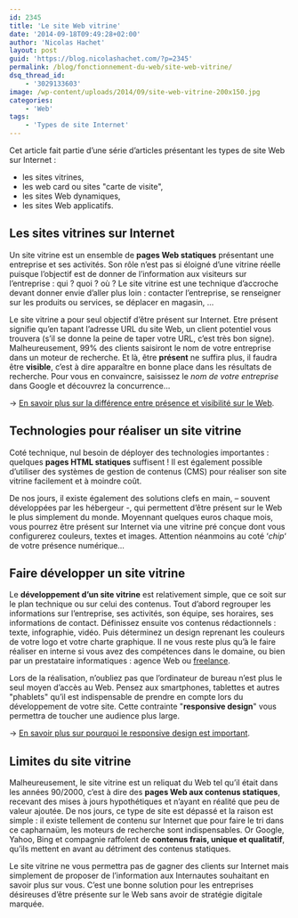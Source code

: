 ```yaml
---
id: 2345
title: 'Le site Web vitrine'
date: '2014-09-18T09:49:28+02:00'
author: 'Nicolas Hachet'
layout: post
guid: 'https://blog.nicolashachet.com/?p=2345'
permalink: /blog/fonctionnement-du-web/site-web-vitrine/
dsq_thread_id:
    - '3029133603'
image: /wp-content/uploads/2014/09/site-web-vitrine-200x150.jpg
categories:
    - 'Web'
tags:
    - 'Types de site Internet'
---
```


Cet article fait partie d’une série d’articles présentant les types de site Web sur Internet :

- les sites vitrines,
- les web card ou sites "carte de visite",
- les sites Web dynamiques,
- les sites Web applicatifs.

## Les sites vitrines sur Internet

Un site vitrine est un ensemble de **pages Web statiques** présentant une entreprise et ses activités. Son rôle n’est pas si éloigné d’une vitrine réelle puisque l’objectif est de donner de l’information aux visiteurs sur l’entreprise : qui ? quoi ? où ? Le site vitrine est une technique d’accroche devant donner envie d’aller plus loin : contacter l’entreprise, se renseigner sur les produits ou services, se déplacer en magasin, …

Le site vitrine a pour seul objectif d’être présent sur Internet. Etre présent signifie qu’en tapant l’adresse URL du site Web, un client potentiel vous trouvera (s’il se donne la peine de taper votre URL, c’est très bon signe). Malheureusement, 99% des clients saisiront le nom de votre entreprise dans un moteur de recherche. Et là, être **présent** ne suffira plus, il faudra être **visible**, c’est à dire apparaître en bonne place dans les résultats de recherche. Pour vous en convaincre, saisissez le *nom de votre entreprise* dans Google et découvrez la concurrence…

→ [En savoir plus sur la différence entre présence et visibilité sur le Web](https://www.nicolashachet.com/blog/webmarketing/quelle-difference-entre-presence-et-visibilite-sur-le-web/ "Quelle différence entre présence et visibilité sur le Web ?").

## Technologies pour réaliser un site vitrine

Coté technique, nul besoin de déployer des technologies importantes : quelques **pages HTML statiques** suffisent ! Il est également possible d’utiliser des systèmes de gestion de contenus (CMS) pour réaliser son site vitrine facilement et à moindre coût.

De nos jours, il existe également des solutions clefs en main, – souvent développées par les hébergeur -, qui permettent d’être présent sur le Web le plus simplement du monde. Moyennant quelques euros chaque mois, vous pourrez être présent sur Internet via une vitrine pré conçue dont vous configurerez couleurs, textes et images. Attention néanmoins au coté ‘*chip*‘ de votre présence numérique…

## Faire développer un site vitrine

Le **développement d’un site vitrine** est relativement simple, que ce soit sur le plan technique ou sur celui des contenus. Tout d’abord regrouper les informations sur l’entreprise, ses activités, son équipe, ses horaires, ses informations de contact. Définissez ensuite vos contenus rédactionnels : texte, infographie, vidéo. Puis déterminez un design reprenant les couleurs de votre logo et votre charte graphique. Il ne vous reste plus qu’à le faire réaliser en interne si vous avez des compétences dans le domaine, ou bien par un prestataire informatiques : agence Web ou [freelance](https://www.nicolashachet.com).

Lors de la réalisation, n’oubliez pas que l’ordinateur de bureau n’est plus le seul moyen d’accès au Web. Pensez aux smartphones, tablettes et autres "phablets" qu’il est indispensable de prendre en compte lors du développement de votre site. Cette contrainte "**responsive design**" vous permettra de toucher une audience plus large.

→ [En savoir plus sur pourquoi le responsive design est important](https://www.nicolashachet.com/blog/ergonomie-design/projet-web-pourquoi-le-responsive-design-devrait-etre-votre-priorite/ "Projet Web : pourquoi le responsive design devrait être votre priorité ?").

## Limites du site vitrine

Malheureusement, le site vitrine est un reliquat du Web tel qu’il était dans les années 90/2000, c’est à dire des **pages Web aux contenus statiques**, recevant des mises à jours hypothétiques et n’ayant en réalité que peu de valeur ajoutée. De nos jours, ce type de site est dépassé et la raison est simple : il existe tellement de contenu sur Internet que pour faire le tri dans ce capharnaüm, les moteurs de recherche sont indispensables. Or Google, Yahoo, Bing et compagnie raffolent de **contenus frais, unique et qualitatif**, qu’ils mettent en avant au détriment des contenus statiques.

Le site vitrine ne vous permettra pas de gagner des clients sur Internet mais simplement de proposer de l’information aux Internautes souhaitant en savoir plus sur vous. C’est une bonne solution pour les entreprises désireuses d’être présente sur le Web sans avoir de stratégie digitale marquée.
